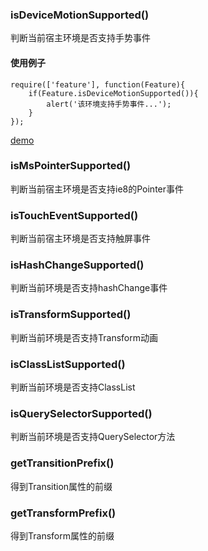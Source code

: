 ### isDeviceMotionSupported()

判断当前宿主环境是否支持手势事件

#### 使用例子

	require(['feature'], function(Feature){
		if(Feature.isDeviceMotionSupported()){
			alert('该环境支持手势事件...');
		}
	});
	
[demo](http://jsfiddle.net/benfchen/schb65wt/)

### isMsPointerSupported()

判断当前宿主环境是否支持ie8的Pointer事件

### isTouchEventSupported()

判断当前宿主环境是否支持触屏事件

### isHashChangeSupported()

判断当前环境是否支持hashChange事件

### isTransformSupported()

判断当前环境是否支持Transform动画

### isClassListSupported()

判断当前环境是否支持ClassList

### isQuerySelectorSupported()

判断当前环境是否支持QuerySelector方法

### getTransitionPrefix()

得到Transition属性的前缀

### getTransformPrefix()

得到Transform属性的前缀